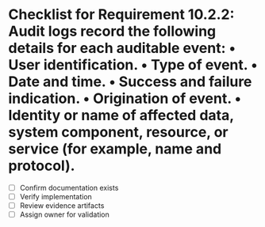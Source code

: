 # Checklist for Requirement 10.2.2: Audit logs record the following details for each auditable event: • User identification. • Type of event. • Date and time. • Success and failure indication. • Origination of event. • Identity or name of affected data, system component, resource, or service (for example, name and protocol).

- [ ] Confirm documentation exists
- [ ] Verify implementation
- [ ] Review evidence artifacts
- [ ] Assign owner for validation
